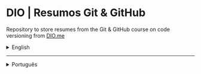 # DIO | Resumos Git & GitHub

Repository to store resumes from the Git & GitHub course on code
versioning from [DIO.me](dio.me)

<details>

<summary>English</summary>

## 📚 Documentation

- [Git docs](https://git-scm.com/doc)

## 💻 Classes Resume

| Classes | Resumes |
| ------- | ------- |
| Saving changes on Local Repository | [Saving](#Saving) |
| Undoing changes on Local Repository | [Restore](#Restore)
| Pull & Push changes on Local Repository | [Pull & Push](#Pull%20%26%20Push) |
| Working With Branches: Merge, Delete, Diff Conflicts | [Working with Branches](#Working%20with%20Branches) |

### Saving

```sh
# Start git local repository
git init
# Add files
git add filename
git add .  # Add all files
# Save changes
git commit -m "chore: commit message"  # Tip: use [conventional commits]()
# Local repository status information
git status
```

### Restore

<img src="https://i.stack.imgur.com/cZkcV.jpg" align="right" width="40%"
    alt="Git Data Transport Commands" />

- **Working Tree:** local directory from the repository in its current physical
state (current files saved on user machine).
- **Stagin Area/ index:** preparation area, where changes are saved before
commit. Are stored as a single binary file in `.git/index`.
- **Local repository:** represent the project in the developer machine. It's
controlled by the `.git` directory which includes a directory `objects` with
all versions from each file in the repository (local branches and remote
branches copies).

```sh
# Commits information
git log
# Restore unstaged changes to last commit, discarding work tree state
git restore
git restore --staged  # Restore staged changes to working tree
# Change last commit message
git commit --ammend -m "fixed commit message"
git commit --ammend  # Open commit message on text editor
# Restore to a previous commit (using the hash code)
git reset --mixed  # Default - return changes to work tree
git reset --soft $(commit_hash)  # Return changes to stage area
git reset --hard $(commit_hash)  # Remove changes
# Detailed history of changes
git reflog
```

> [!CAUTION]
> You must only make changes on the local repository history from commits that
> were not sent to remote. If you need to restore some previous state, you must
> `rebase` (make a local commit for reset).

### Pull & Push

```sh
git remote add origin ${url}  # Connect via https or ssh
git push -u origin ${branch}  # Send changes to remote repository
git pull  # Fetch and merge changes from remote to local repository
```

### Working with Branches

A branch is a moving pointer at the changes' history, it points to the most
recent commit in that barnch, and can include other relative commits.

```sh
git checkout -b ${branch}  # Muda para o ramo indicada
git branch -v  # Lista os últimos commits de cada branch
git merge ${branch}  # Mescla o ramo indicado no atual
git branch -d ${branch}  # Delete a branch
```

> [!WARNING]
> Merge conflicts occur when sending changes from a branch to another. This
> includes changes between local to remote repository. When doing the merge,
> Git will generate a conflict in the files itself that must be resolved before
> merged.


</details>

---

<details>

<summary>Português</summary>

## 📚 Documentação

- [Git docs](https://git-scm.com/doc)

## 💻 Resumo de aulas

| Aulas | Resumos |
| ----- | ------- |
| Salvando Alterações no Repositório Local | [Salvando](#Salvando) |
| Desfazendo Alterações no Repositório Local | [Restaurando](#Restaurando)
| Enviando e baixando alterações com repositório remoto | [Enviando & Baixando](#Enviando%20%26%20Baixando) |
| Trabalhando com Ramos | [Trabalhando com Ramos](#trabalhando%20com%20ramos) |

### Salvando

```sh
# Iniciar repositório local Git
git init
# Adicionar arquivcos
git add "filename"
git add .  # Adiciona todos os arquivos
# Salvar aleterações
git commit -m "chore: commit message"  # Dica: use [conventional commits]()
# Informação de estado do repositório local
git status
```

### Restaurando

<img src="https://i.stack.imgur.com/cZkcV.jpg" align="right" width="33%"
    alt="Comandos de transporte Git" />

- **Árvore de trabalho:** o diretório local do repositório em seu estado físico
atual (arquivos atuais salvos na máquina do usuário).
- **Área de preparação / index:** onde alterações são salvas aguardando o
commit. É armazenado como um único arquivo binário em `.git/index`.
- **Repositório local:** representa o projeto na máquina do desenvolvedor, é
controlado pelo diretório `.git` que inclui um diretório `objects` com todas as
versões de cada arquivo no repositório (ramos locais e cópias dos ramos remotos).

```sh
# Restaura alterações que não foram para área de preparação para o último commit,
# descartando o estado da árvore de trabalho
git restore
git restore --staged  # Restaura as mudanças da área de
                      # preparação para árvore de trabalho
# Informação sobre os commits
git log
# Altera a mensagem do último commit
git commit --ammend -m "fixed commit message"
git commit --ammend  # Abre a mensagem de commit no editor de texto
# Restaura para um commit anterior (usanso seu código hash)
git reset --mixed  # Padrão - retorna as mudanças para a árvore de trabalho
git reset --soft $(commit_hash)  # Retorna alterações para área de preparação
git reset --hard $(commit_hash)  # Remove as alterações
# Histórico detalhado de alterações
git reflog
```

> [!CAUTION]
> Você apenas deve fazer alterações no histórico do repositório local de comitts
> que não foram mandados para o remoto. Se você precisa restaurar um estado
> anterior você deve fazer um `rebase` (fazer um commit para resetar).

### Enviando & Baixando

```sh
git remote add origin ${url}  # Conecta via https ou ssh
git push -u origin ${branch}  # Envia as mudanças para o repositório remoto
git pull  # Busca e mescla alterações do repositório remoto no local
```

### Trabalhando com Ramos

Um ramo é um ponteiro móvel no histórico de alterações, ele aponta para o commit
mais recente naquele ramo, e pode incluir outros commits relativos a ele.

```sh
git checkout -b ${branch}  # Muda para o ramo indicada
git branch -v  # Lista os últimos commits de cada branch
git merge ${branch}  # Mescla o ramo indicado no atual
git branch -d ${branch}  # Remove um ramo
```

> [!WARNING]
> Conflitos de mesclagem ocorrem ao enviar alterações de um ramo à outro.
> Isto inclui alterações entre o repositório local e remoto. Ao fazer o merge,
> git irá gerar um conflito nos próprios arquivos que deverão ser resolvidos
> antes de serem enviados.


</details>
